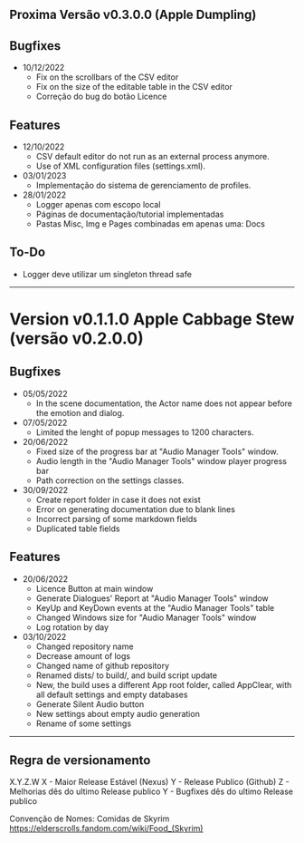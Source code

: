 ## Proxima Versão v0.3.0.0 (Apple Dumpling)

## Bugfixes
* 10/12/2022
  * Fix on the scrollbars of the CSV editor
  * Fix on the size of the editable table in the CSV editor
  * Correção do bug do botão Licence

## Features
* 12/10/2022
  * CSV default editor do not run as an external process anymore.
  * Use of XML configuration files (settings.xml).
* 03/01/2023
  * Implementação do sistema de gerenciamento de profiles. 
* 28/01/2022
  * Logger apenas com escopo local
  * Páginas de documentação/tutorial implementadas
  * Pastas Misc, Img e Pages combinadas em apenas uma: Docs

## To-Do
  * Logger deve utilizar um singleton thread safe

----

# Version v0.1.1.0 Apple Cabbage Stew (versão v0.2.0.0)

## Bugfixes
* 05/05/2022
  * In the scene documentation, the Actor name does not appear before the emotion and dialog.
* 07/05/2022
  * Limited the lenght of popup messages to 1200 characters.
* 20/06/2022
  * Fixed size of the progress bar at "Audio Manager Tools" window.
  * Audio length in the "Audio Manager Tools" window player progress bar
  * Path correction on the settings classes.
* 30/09/2022
  * Create report folder in case it does not exist
  * Error on generating documentation due to blank lines
  * Incorrect parsing of some markdown fields
  * Duplicated table fields

## Features
* 20/06/2022
  * Licence Button at main window
  * Generate Dialogues' Report at "Audio Manager Tools" window
  * KeyUp and KeyDown events at the "Audio Manager Tools" table
  * Changed Windows size for "Audio Manager Tools" window 
  * Log rotation by day
* 03/10/2022
  * Changed repository name
  * Decrease amount of logs
  * Changed name of github repository
  * Renamed dists/ to build/, and build script update
  * New, the build uses a different App root folder, called AppClear, with all default settings and empty databases
  * Generate Silent Audio button
  * New settings about empty audio generation
  * Rename of some settings

----

## Regra de versionamento

X.Y.Z.W
X - Maior Release Estável (Nexus)
Y - Release Publico (Github)
Z - Melhorias dês do ultimo Release publico
Y - Bugfixes dês do ultimo Release publico

Convenção de Nomes: Comidas de Skyrim
https://elderscrolls.fandom.com/wiki/Food_(Skyrim)


